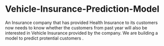 # Vehicle-Insurance-Prediction-Model 
An Insurance company that has provided Health Insurance to its customers now needs to know whether the customers from past year will also be interested in Vehicle Insurance provided by the company. We are building a model to predict protential customers . 
